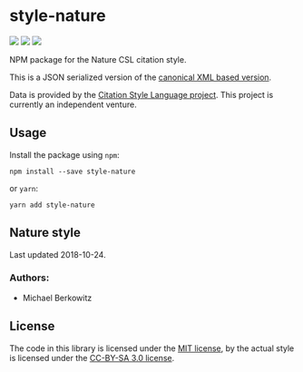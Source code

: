 # style-nature

[![](https://flat.badgen.net/npm/v/style-nature)](https://npmjs.org/package/style-nature)
[![](https://flat.badgen.net/badge/license/MIT/blue)][mit]
[![](https://flat.badgen.net/badge/license/CC-BY-SA/blue)][cc-by-sa-3.0]

NPM package for the Nature CSL citation style.

This is a JSON serialized version of the [canonical XML based version](http://www.zotero.org/styles/nature).

Data is provided by the [Citation Style Language project](https://citationstyles.org).
This project is currently an independent venture.

## Usage
Install the package using `npm`:

```shell
npm install --save style-nature
```

or `yarn`:

```shell
yarn add style-nature
```

## Nature style
Last updated 2018-10-24.

### Authors: 
- Michael Berkowitz

## License
The code in this library is licensed under the [MIT license][mit], by the actual style is licensed under the [CC-BY-SA 3.0 license][cc-by-sa-3.0].

[mit]: https://opensource.org/licenses/MIT
[cc-by-sa-3.0]: https://creativecommons.org/licenses/by-sa/3.0/
